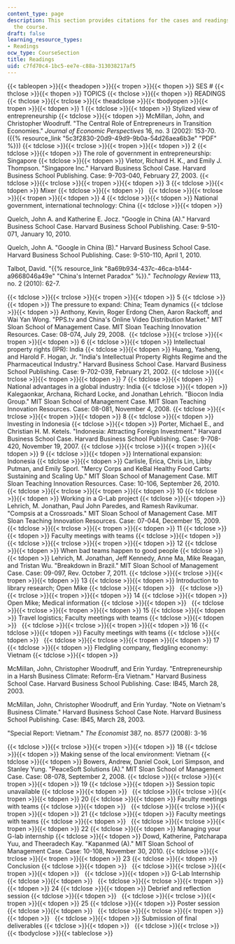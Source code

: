 ```yaml
---
content_type: page
description: This section provides citations for the cases and readings assigned in
  the course.
draft: false
learning_resource_types:
- Readings
ocw_type: CourseSection
title: Readings
uid: c7fd70c4-1bc5-ee7e-c88a-313038217af5
---
```

{{< tableopen >}}{{< theadopen >}}{{< tropen >}}{{< thopen >}}
SES #
{{< thclose >}}{{< thopen >}}
TOPICS
{{< thclose >}}{{< thopen >}}
READINGS
{{< thclose >}}{{< trclose >}}{{< theadclose >}}{{< tbodyopen >}}{{< tropen >}}{{< tdopen >}}
1
{{< tdclose >}}{{< tdopen >}}
Stylized view of entrepreneurship
{{< tdclose >}}{{< tdopen >}}
McMillan, John, and Christopher Woodruff. "The Central Role of Entrepreneurs in Transition Economies." *Journal of Economic Perspectives* 16, no. 3 (2002): 153-70. ({{% resource_link "5c3f2830-20d9-49d9-9b0a-54d26aea6b3e" "PDF" %}})
{{< tdclose >}}{{< trclose >}}{{< tropen >}}{{< tdopen >}}
2
{{< tdclose >}}{{< tdopen >}}
The role of government in entrepreneurship: Singapore
{{< tdclose >}}{{< tdopen >}}
Vietor, Richard H. K., and Emily J. Thompson. "Singapore Inc." Harvard Business School Case. Harvard Business School Publishing. Case: 9-703-040, February 27, 2003.
{{< tdclose >}}{{< trclose >}}{{< tropen >}}{{< tdopen >}}
3
{{< tdclose >}}{{< tdopen >}}
Mixer
{{< tdclose >}}{{< tdopen >}}
 
{{< tdclose >}}{{< trclose >}}{{< tropen >}}{{< tdopen >}}
4
{{< tdclose >}}{{< tdopen >}}
National government, international technology: China
{{< tdclose >}}{{< tdopen >}}

Quelch, John A. and Katherine E. Jocz. "Google in China (A)." Harvard Business School Case. Harvard Business School Publishing. Case: 9-510-071, January 10, 2010.

Quelch, John A. "Google in China (B)." Harvard Business School Case. Harvard Business School Publishing. Case: 9-510-110, April 1, 2010.

Talbot, David. "{{% resource_link "8a69b934-437c-46ca-b144-a9668046a49e" "China's Internet Paradox" %}}." *Technology Review* 113, no. 2 (2010): 62-7.

{{< tdclose >}}{{< trclose >}}{{< tropen >}}{{< tdopen >}}
5
{{< tdclose >}}{{< tdopen >}}
The pressure to expand: China; Team dynamics
{{< tdclose >}}{{< tdopen >}}
Anthony, Kevin, Roger Erdong Chen, Aaron Rackoff, and Wai Yan Wong. "PPS.tv and China's Online Video Distribution Market." MIT Sloan School of Management Case. MIT Sloan Teaching Innovation Resources. Case: 08-074, July 29, 2008. 
{{< tdclose >}}{{< trclose >}}{{< tropen >}}{{< tdopen >}}
6
{{< tdclose >}}{{< tdopen >}}
Intellectual property rights (IPR): India
{{< tdclose >}}{{< tdopen >}}
Huang, Yasheng, and Harold F. Hogan, Jr. "India's Intellectual Property Rights Regime and the Pharmaceutical Industry." Harvard Business School Case. Harvard Business School Publishing. Case: 9-702-039, February 21, 2002.
{{< tdclose >}}{{< trclose >}}{{< tropen >}}{{< tdopen >}}
7
{{< tdclose >}}{{< tdopen >}}
National advantages in a global industry: India
{{< tdclose >}}{{< tdopen >}}
Kalegaonkar, Archana, Richard Locke, and Jonathan Lehrich. "Biocon India Group." MIT Sloan School of Management Case. MIT Sloan Teaching Innovation Resources. Case: 08-081, November 4, 2008.
{{< tdclose >}}{{< trclose >}}{{< tropen >}}{{< tdopen >}}
8
{{< tdclose >}}{{< tdopen >}}
Investing in Indonesia
{{< tdclose >}}{{< tdopen >}}
Porter, Michael E., and Christian H. M. Ketels. "Indonesia: Attracting Foreign Investment." Harvard Business School Case. Harvard Business School Publishing. Case: 9-708-420, November 19, 2007.
{{< tdclose >}}{{< trclose >}}{{< tropen >}}{{< tdopen >}}
9
{{< tdclose >}}{{< tdopen >}}
International expansion: Indonesia
{{< tdclose >}}{{< tdopen >}}
Carlisle, Erica, Chris Lin, Libby Putman, and Emily Sporl. "Mercy Corps and KeBal Healthy Food Carts: Sustaining and Scaling Up." MIT Sloan School of Management Case. MIT Sloan Teaching Innovation Resources. Case: 10-106, September 26, 2010.
{{< tdclose >}}{{< trclose >}}{{< tropen >}}{{< tdopen >}}
10
{{< tdclose >}}{{< tdopen >}}
Working in a G-Lab project
{{< tdclose >}}{{< tdopen >}}
Lehrich, M. Jonathan, Paul John Paredes, and Ramesh Ravikumar. "Compsis at a Crossroads." MIT Sloan School of Management Case. MIT Sloan Teaching Innovation Resources. Case: 07-044, December 15, 2009. 
{{< tdclose >}}{{< trclose >}}{{< tropen >}}{{< tdopen >}}
11
{{< tdclose >}}{{< tdopen >}}
Faculty meetings with teams
{{< tdclose >}}{{< tdopen >}}
 
{{< tdclose >}}{{< trclose >}}{{< tropen >}}{{< tdopen >}}
12
{{< tdclose >}}{{< tdopen >}}
When bad teams happen to good people
{{< tdclose >}}{{< tdopen >}}
Lehrich, M. Jonathan, Jeff Kennedy, Anne Ma, Mike Reagan, and Tristan Wu. "Breakdown in Brazil." MIT Sloan School of Management Case. Case: 09-097, Rev. October 7, 2011.
{{< tdclose >}}{{< trclose >}}{{< tropen >}}{{< tdopen >}}
13
{{< tdclose >}}{{< tdopen >}}
Introduction to library research; Open Mike
{{< tdclose >}}{{< tdopen >}}
 
{{< tdclose >}}{{< trclose >}}{{< tropen >}}{{< tdopen >}}
14
{{< tdclose >}}{{< tdopen >}}
Open Mike; Medical information
{{< tdclose >}}{{< tdopen >}}
 
{{< tdclose >}}{{< trclose >}}{{< tropen >}}{{< tdopen >}}
15
{{< tdclose >}}{{< tdopen >}}
Travel logistics; Faculty meetings with teams
{{< tdclose >}}{{< tdopen >}}
 
{{< tdclose >}}{{< trclose >}}{{< tropen >}}{{< tdopen >}}
16
{{< tdclose >}}{{< tdopen >}}
Faculty meetings with teams
{{< tdclose >}}{{< tdopen >}}
 
{{< tdclose >}}{{< trclose >}}{{< tropen >}}{{< tdopen >}}
17
{{< tdclose >}}{{< tdopen >}}
Fledgling company, fledgling economy: Vietnam
{{< tdclose >}}{{< tdopen >}}

McMillan, John, Christopher Woodruff, and Erin Yurday. "Entrepreneurship in a Harsh Business Climate: Reform-Era Vietnam." Harvard Business School Case. Harvard Business School Publishing. Case: IB45, March 28, 2003.

McMillan, John, Christopher Woodruff, and Erin Yurday. "Note on Vietnam's Business Climate." Harvard Business School Case Note. Harvard Business School Publishing. Case: IB45, March 28, 2003.

"Special Report: Vietnam." *The Economist* 387, no. 8577 (2008): 3-16

{{< tdclose >}}{{< trclose >}}{{< tropen >}}{{< tdopen >}}
18
{{< tdclose >}}{{< tdopen >}}
Making sense of the local environment: Vietnam
{{< tdclose >}}{{< tdopen >}}
Bowers, Andrew, Daniel Cook, Lori Simpson, and Stanley Yung. "PeaceSoft Solutions (A)." MIT Sloan School of Management Case. Case: 08-078, September 2, 2008.
{{< tdclose >}}{{< trclose >}}{{< tropen >}}{{< tdopen >}}
19
{{< tdclose >}}{{< tdopen >}}
Session topic unavailable
{{< tdclose >}}{{< tdopen >}}
 
{{< tdclose >}}{{< trclose >}}{{< tropen >}}{{< tdopen >}}
20
{{< tdclose >}}{{< tdopen >}}
Faculty meetings with teams
{{< tdclose >}}{{< tdopen >}}
 
{{< tdclose >}}{{< trclose >}}{{< tropen >}}{{< tdopen >}}
21
{{< tdclose >}}{{< tdopen >}}
Faculty meetings with teams
{{< tdclose >}}{{< tdopen >}}
 
{{< tdclose >}}{{< trclose >}}{{< tropen >}}{{< tdopen >}}
22
{{< tdclose >}}{{< tdopen >}}
Managing your G-lab internship
{{< tdclose >}}{{< tdopen >}}
Dowd, Katherine, Patcharapa Yuu, and Theeradech Kay. "Kapanmed (A)." MIT Sloan School of Management Case. Case: 10-108, November 30, 2010.
{{< tdclose >}}{{< trclose >}}{{< tropen >}}{{< tdopen >}}
23
{{< tdclose >}}{{< tdopen >}}
Conclusion
{{< tdclose >}}{{< tdopen >}}
 
{{< tdclose >}}{{< trclose >}}{{< tropen >}}{{< tdopen >}}
 
{{< tdclose >}}{{< tdopen >}}
G-Lab Internship
{{< tdclose >}}{{< tdopen >}}
 
{{< tdclose >}}{{< trclose >}}{{< tropen >}}{{< tdopen >}}
24
{{< tdclose >}}{{< tdopen >}}
Debrief and reflection session
{{< tdclose >}}{{< tdopen >}}
 
{{< tdclose >}}{{< trclose >}}{{< tropen >}}{{< tdopen >}}
25
{{< tdclose >}}{{< tdopen >}}
Poster session
{{< tdclose >}}{{< tdopen >}}
 
{{< tdclose >}}{{< trclose >}}{{< tropen >}}{{< tdopen >}}
 
{{< tdclose >}}{{< tdopen >}}
Submission of final deliverables
{{< tdclose >}}{{< tdopen >}}
 
{{< tdclose >}}{{< trclose >}}{{< tbodyclose >}}{{< tableclose >}}